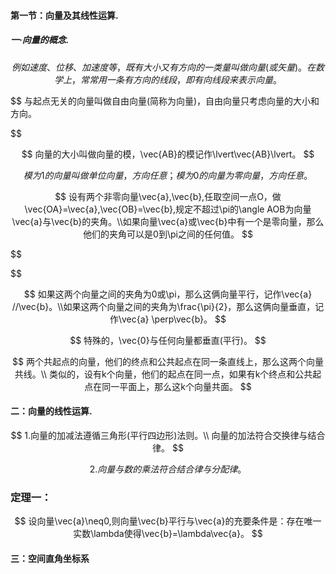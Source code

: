 #### 第一节：向量及其线性运算.

##### 一·向量的概念.

$$
例如速度、位移、加速度等，既有大小又有方向的一类量叫做向量(或矢量)。在数学上，常常用一条有方向的线段，即有向线段来表示向量。
$$

$$
与起点无关的向量叫做自由向量(简称为向量)，自由向量只考虑向量的大小和方向。
$$

$$
向量的大小叫做向量的模，\vec{AB}的模记作\lvert\vec{AB}\lvert。
$$

$$
模为1的向量叫做单位向量，方向任意；模为0的向量为零向量，方向任意。
$$

$$
设有两个非零向量\vec{a},\vec{b},任取空间一点O，做\vec{OA}=\vec{a},\vec{OB}=\vec{b},规定不超过\pi的\angle AOB为向量\vec{a}与\vec{b}的夹角。\\如果向量\vec{a}或\vec{b}中有一个是零向量，那么他们的夹角可以是0到\pi之间的任何值。
$$

$$

$$

$$
如果这两个向量之间的夹角为0或\pi，那么这俩向量平行，记作\vec{a} //\vec{b}。\\如果这两个向量之间的夹角为\frac{\pi}{2}，那么这俩向量垂直，记作\vec{a} \perp\vec{b}。
$$

$$
特殊的，\vec{0}与任何向量都垂直(平行)。
$$

$$
两个共起点的向量，他们的终点和公共起点在同一条直线上，那么这两个向量共线。\\
类似的，设有k个向量，他们的起点在同一点，如果有k个终点和公共起点在同一平面上，那么这k个向量共面。
$$

#### 二：向量的线性运算.

$$
1.向量的加减法遵循三角形(平行四边形)法则。\\
向量的加法符合交换律与结合律。
$$

$$
2.向量与数的乘法符合结合律与分配律。
$$

### 			定理一：

$$
设向量\vec{a}\neq0,则向量\vec{b}平行与\vec{a}的充要条件是：存在唯一实数\lambda使得\vec{b}=\lambda\vec{a}。
$$

#### 三：空间直角坐标系
